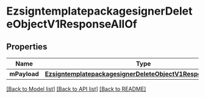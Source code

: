 # EzsigntemplatepackagesignerDeleteObjectV1ResponseAllOf

## Properties
Name | Type | Description | Notes
------------ | ------------- | ------------- | -------------
**mPayload** | [**EzsigntemplatepackagesignerDeleteObjectV1ResponseMPayload**](EzsigntemplatepackagesignerDeleteObjectV1ResponseMPayload.md) |  | 

[[Back to Model list]](../README.md#documentation-for-models) [[Back to API list]](../README.md#documentation-for-api-endpoints) [[Back to README]](../README.md)


